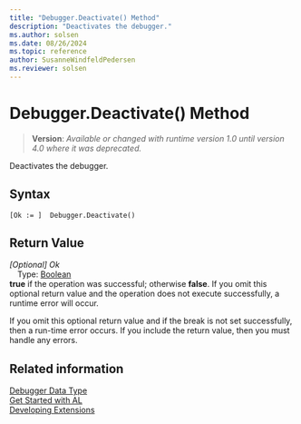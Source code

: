 ```yaml
---
title: "Debugger.Deactivate() Method"
description: "Deactivates the debugger."
ms.author: solsen
ms.date: 08/26/2024
ms.topic: reference
author: SusanneWindfeldPedersen
ms.reviewer: solsen
---
```

[//]: # (START>DO_NOT_EDIT)
[//]: # (IMPORTANT:Do not edit any of the content between here and the END>DO_NOT_EDIT.)
[//]: # (Any modifications should be made in the .xml files in the ModernDev repo.)
# Debugger.Deactivate() Method
> **Version**: _Available or changed with runtime version 1.0 until version 4.0 where it was deprecated._

Deactivates the debugger.


## Syntax
```AL
[Ok := ]  Debugger.Deactivate()
```

## Return Value
*[Optional] Ok*  
&emsp;Type: [Boolean](../boolean/boolean-data-type.md)  
**true** if the operation was successful; otherwise **false**.   If you omit this optional return value and the operation does not execute successfully, a runtime error will occur.  


[//]: # (IMPORTANT: END>DO_NOT_EDIT)

If you omit this optional return value and if the break is not set successfully, then a run-time error occurs. If you include the return value, then you must handle any errors.

## Related information
[Debugger Data Type](debugger-data-type.md)  
[Get Started with AL](../../devenv-get-started.md)  
[Developing Extensions](../../devenv-dev-overview.md)